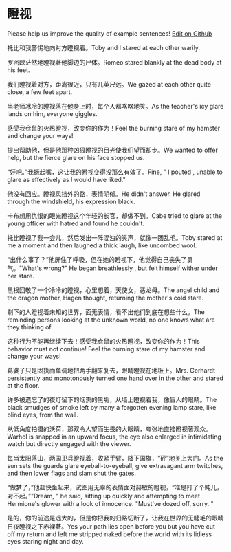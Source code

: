 # 瞪视

Please help us improve the quality of example sentences! [Edit on Github](https://github.com/jiyushe/jiyu-example-sentence-source/blob/main/chinese/dengshi.md)

<p><span class="chinese">托比和我警惕地向对方瞪视着。</span><span class="english">Toby and I stared at each other warily.</span></p>

<p><span class="chinese">罗密欧茫然地瞪视著他脚边的尸体。</span><span class="english">Romeo stared blankly at the dead body at his feet.</span></p>

<p><span class="chinese">我们瞪视着对方，距离很近，只有几英尺远。</span><span class="english">We gazed at each other quite close, a few feet apart.</span></p>

<p><span class="chinese">当老师冰冷的瞪视落在他身上时，每个人都咯咯地笑。</span><span class="english">As the teacher's icy glare lands on him, everyone giggles.</span></p>

<p><span class="chinese">感受我仓鼠的火热瞪视，改变你的作为！</span><span class="english">Feel the burning stare of my hamster and change your ways!</span></p>

<p><span class="chinese">提出帮助他，但是他那种凶狠瞪视的目光使我们望而却步。</span><span class="english">We wanted to offer help, but the fierce glare on his face stopped us.</span></p>

<p><span class="chinese">“好吧。”我撅起嘴，这让我的瞪视变得没那么有效了。</span><span class="english">Fine, " I pouted , unable to glare as effectively as I would have liked."</span></p>

<p><span class="chinese">他没有回应。瞪视风挡外的路，表情阴郁。</span><span class="english">He didn't answer. He glared through the windshield, his expression black.</span></p>

<p><span class="chinese">卡布想用仇恨的眼光瞪视这个年轻的长官，却做不到。</span><span class="english">Cabe tried to glare at the young officer with hatred and found he couldn't.</span></p>

<p><span class="chinese">托比瞪视了我一会儿，然后发出一阵混浊的笑声，就像一团乱毛。</span><span class="english">Toby stared at me a moment and then laughed a thick laugh, like uncombed wool.</span></p>

<p><span class="chinese">“出什么事了？”他屏住了呼吸，但在她的瞪视下，他觉得自己丧失了勇气。</span><span class="english">"What's wrong?" He began breathlessly , but felt himself wither under her stare.</span></p>

<p><span class="chinese">黑根回敬了一个冷冷的瞪视，心里想着，天使女，恶龙母。</span><span class="english">The angel child and the dragon mother, Hagen thought, returning the mother's cold stare.</span></p>

<p><span class="chinese">剩下的人瞪视着未知的世界，面无表情，看不出他们到底在想些什么。</span><span class="english">The reminding persons looking at the unknown world, no one knows what are they thinking of.</span></p>

<p><span class="chinese">这种行为不能再继续下去！感受我仓鼠的火热瞪视，改变你的作为！</span><span class="english">This behavior must not continue! Feel the burning stare of my hamster and change your ways!</span></p>

<p><span class="chinese">葛婆子只是固执而单调地把两手翻来复去，眼睛瞪视在地板上。</span><span class="english">Mrs. Gerhardt persistently and monotonously turned one hand over in the other and stared at the floor.</span></p>

<p><span class="chinese">许多被遗忘了的夜灯留下的烟熏的黑垢，从墙上瞪视着我，像盲人的眼睛。</span><span class="english">The black smudges of smoke left by many a forgotten evening lamp stare, like blind eyes, from the wall.</span></p>

<p><span class="chinese">从低角度拍摄的沃荷，那双令人望而生畏的大眼睛，夸张地直接瞪视著观众。</span><span class="english">Warhol is snapped in an upward focus, the eye also enlarged in intimidating watch but directly engaged with the viewer.</span></p>

<p><span class="chinese">每当太阳落山，两国卫兵瞪视着，收紧手臂，降下国旗，“砰”地关上大门。</span><span class="english">As the sun sets the guards glare eyeball-to-eyeball, give extravagant arm twitches, and then lower flags and slam shut the gates.</span></p>

<p><span class="chinese">“做梦了，”他赶快坐起来，试图用无辜的表情面对赫敏的瞪视，“准是打了个盹儿，对不起。”</span><span class="english">"Dream, " he said, sitting up quickly and attempting to meet Hermione's glower with a look of innocence. "Must've dozed off, sorry. "</span></p>

<p><span class="chinese">是的，你的前途是远大的，但是你把我的归路切断了，让我在世界的无睫毛的眼睛日夜瞪视之下赤裸著。</span><span class="english">Yes your path lies open before you but you have cut off my return and left me stripped naked before the world with its lidless eyes staring night and day.</span></p>

